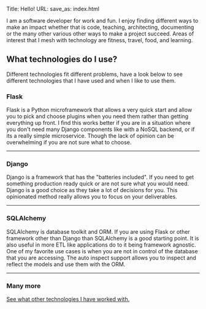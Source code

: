 Title: Hello!
URL:
save_as: index.html

I am a software developer for work and fun. I enjoy finding different ways to make an impact whether that is code, teaching, architecting, documenting or the many other various other ways to make a project succeed. Areas of interest that I mesh with technology are fitness, travel, food, and learning. 

## What technologies do I use?
Different technologies fit different problems, have a look below to see different technologies that I have used and when I like to use them.

### Flask

Flask is a Python microframework that allows a very quick start and allow you to pick and choose plugins when you need them rather than getting everything up front. I find this works better if you are in a situation where you don't need many Django components like with a NoSQL backend, or if its a really simple microservice. Though the lack of opinion can be overwhelming if you are not sure what to choose. 

___

### Django
Django is a framework that has the "batteries included". If you need to get something production ready quick or are not sure what you would need. Django is a good choice as they take a lot of decisions for you. This opinionated method really allows you to focus on your deliverables. 
___

### SQLAlchemy
SQLAlchemy is database toolkit and ORM. If you are using Flask or other framework other than Django than SQLAlchemy is a good starting point. It is also useful in more ETL like applications do to it being framework agnostic. One of my favorite use cases is when you are not in control of the database that you are accessing. The auto inspect support allows you to inspect and reflect the models and use them with the ORM. 
___

### Many more
[See what other technologies I have worked with.]({filename}technologies.md)